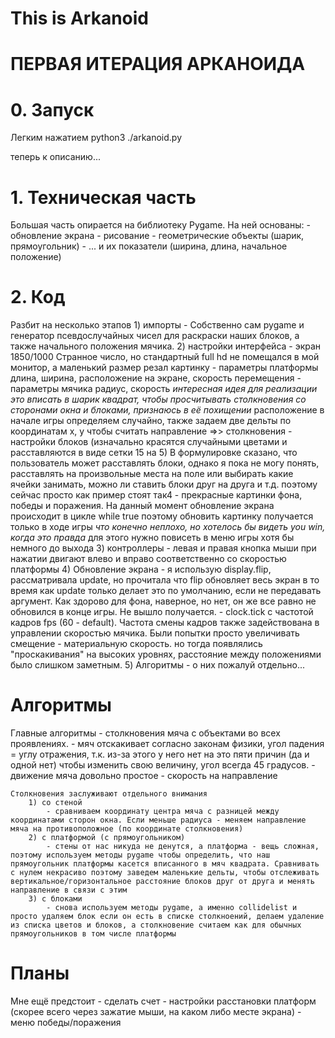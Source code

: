# This is Arkanoid

# ПЕРВАЯ ИТЕРАЦИЯ АРКАНОИДА

# 0. Запуск
Легким нажатием python3 ./arkanoid.py

теперь к описанию...
# 1. Техническая часть
Большая часть опирается на библиотеку Pygame. На ней основаны:
      - обновление экрана
      - рисование 
      - геометрические объекты (шарик, прямоугольник)
      - ... и их показатели (ширина, длина, начальное положение)

# 2. Код
Разбит на несколько этапов
      1) импорты 
          - Собственно сам pygame и генератор псевдослучайных чисел для раскраски наших блоков, а также начального положения мячика.
      2) настройки интерфейса
          - экран 1850/1000 Странное число, но стандартный full hd не помещался в мой монитор, а маленький размер резал картинку
          - параметры платформы длина, ширина, расположение на экране, скорость перемещения
          - параметры мячика радиус, скорость *интересная идея для реализации это вписать в шарик квадрат, чтобы просчитывать столкновения со сторонами окна и блоками, признаюсь в её похищении* расположение в начале игры определяем случайно, также задаем две дельты по координатам x, y чтобы считать направление =>> столкновения
          - настройки блоков (изначально красятся случайными цветами и расставляются в виде сетки 15 на 5) В формулировке сказано, что пользователь может расставлять блоки, однако я пока не могу понять, расставлять на произвольные места на поле или выбирать какие ячейки занимать, можно ли ставить блоки друг на друга и т.д. поэтому сейчас просто как пример стоят так4
          - прекрасные картинки фона, победы и поражения. На данный момент обновление экрана происходит в цикле while true поэтому обновить картинку получается только в ходе игры *что конечно неплохо, но хотелось бы видеть you win, когда это правда* для этого нужно повисеть в меню игры хотя бы немного до выхода
      3) контроллеры
          - левая и правая кнопка мыши при нажатии двигают влево и вправо соответственно со скоростью платформы
      4) Обновление экрана 
          - я использую display.flip, рассматривала update, но прочитала что flip обновляет весь экран в то время как update только делает это по умолчанию, если не передавать аргумент. Как здорово для фона, наверное, но нет, он же все равно не обновился в конце игры. Не вышло получается. 
          - clock.tick с частотой кадров fps (60 - default). Частота смены кадров также задействована в управлении скоростью мячика. Были попытки просто увеличивать смещение - материальную скорость. но тогда появлялись "проскакивания" на высоких уровнях, расстояние между положениями было слишком заметным.
      5) Алгоритмы
          - о них пожалуй отдельно...

# Алгоритмы
Главные алгоритмы - столкновения мяча с объектами во всех проявлениях.
    - мяч отскакивает согласно законам физики, угол падения = углу отражения, т.к. из-за этого у него нет на это пяти причин (да и одной нет) чтобы изменить свою величину, угол всегда 45 градусов.
    - движение мяча довольно простое - скорость на направление
    
    Столкновения заслуживают отдельного внимания
        1) со стеной
            - сравниваем координату центра мяча с разницей между координатами сторон окна. Если меньше радиуса - меняем направление мяча на противоположное (по координате столкновения)
        2) с платформой (с прямоугольником) 
            - стены от нас никуда не денутся, а платформа - вещь сложная, поэтому используем методы pygame чтобы определить, что наш прямоугольник платформы касется вписанного в мяч квадрата. Сравнивать с нулем некрасиво поэтому заведем маленькие дельты, чтобы отслеживать вертикальное/горизонтальное расстояние блоков друг от друга и менять направление в связи с этим
        3) с блоками
            - снова используем методы pygame, а именно collidelist и просто удаляем блок если он есть в списке столкноений, делаем удаление из списка цветов и блоков, а столкновение считаем как для обычных прямоугольников в том числе платформы


# Планы
Мне ещё предстоит
    - сделать счет
    - настройки расстановки платформ (скорее всего через зажатие мыши, на каком либо месте экрана)
    - меню победы/поражения

